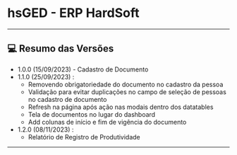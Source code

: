# hsGED - ERP HardSoft

<hr>

## 💻 Resumo das Versões

- 1.0.0 (15/09/2023) - Cadastro de Documento
- 1.1.0 (25/09/2023) :
    - Removendo obrigatoriedade do documento no cadastro da pessoa
    - Validação para evitar duplicações no campo de seleção de pessoas no cadastro de documento
    - Refresh na página após ação nas modais dentro dos datatables
    - Tela de documentos no lugar do dashboard
    - Add colunas de início e fim de vigência do documento
- 1.2.0 (08/11/2023) :
    - Relatório de Registro de Produtividade
<hr>
